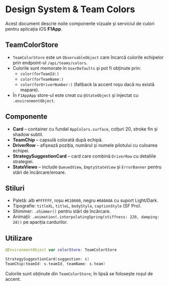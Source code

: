 # Design System & Team Colors

Acest document descrie noile componente vizuale și serviciul de culori pentru aplicația iOS **F1App**.

## TeamColorStore
- `TeamColorStore` este un `ObservableObject` care încarcă culorile echipelor prin endpoint-ul `/api/teams/colors`.
- Culorile sunt memorate în `UserDefaults` și pot fi obținute prin:
  - `color(forTeamId:)`
  - `color(forTeamName:)`
  - `color(forDriverNumber:)` (fallback la accent roșu dacă nu există mapare).
- În `F1AppApp` store-ul este creat cu `@StateObject` și injectat cu `.environmentObject`.

## Componente
- **Card** – container cu fundal `AppColors.surface`, colțuri 20, stroke fin și shadow subtil.
- **TeamChip** – capsulă colorată după echipă.
- **DriverRow** – afișează poziția, numărul și numele pilotului cu culoarea echipei.
- **StrategySuggestionCard** – card care combină `DriverRow` cu detaliile strategiei.
- **StateViews** – include `QueuedView`, `EmptyStateView` și `ErrorBanner` pentru stări de încărcare/eroare.

## Stiluri
- Paletă: alb `#FFFFFF`, roșu `#E10600`, negru `#0A0A0A` cu suport Light/Dark.
- Tipografie: `titleXL`, `titleL`, `bodyStyle`, `captionStyle` (SF Pro).
- Shimmer: `.shimmer()` pentru stări de încărcare.
- Animații: `.animation(.interpolatingSpring(stiffness: 220, damping: 28))` pe apariția cardurilor.

## Utilizare
```swift
@EnvironmentObject var colorStore: TeamColorStore

StrategySuggestionCard(suggestion: s)
TeamChip(teamId: s.teamId, teamName: s.team)
```

Culorile sunt obținute din `TeamColorStore`; în lipsă se folosește roșul de accent.
